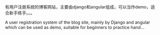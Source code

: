 有用户注册系统的博客网站，主要由django和angular组成，可以当作demo，适合新手练手。。。

A user registration system of the blog site, mainly by Django and angular which can be used as demo, suitable for beginners to practice hand...
